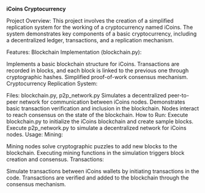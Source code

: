 **iCoins Cryptocurrency**

Project Overview:
This project involves the creation of a simplified replication system for the working of a cryptocurrency named iCoins. The system demonstrates key components of a basic cryptocurrency, including a decentralized ledger, transactions, and a replication mechanism.

Features:
Blockchain Implementation (blockchain.py):

Implements a basic blockchain structure for iCoins.
Transactions are recorded in blocks, and each block is linked to the previous one through cryptographic hashes.
Simplified proof-of-work consensus mechanism.
Cryptocurrency Replication System:

Files: blockchain.py, p2p_network.py
Simulates a decentralized peer-to-peer network for communication between iCoins nodes.
Demonstrates basic transaction verification and inclusion in the blockchain.
Nodes interact to reach consensus on the state of the blockchain.
How to Run:
Execute blockchain.py to initialize the iCoins blockchain and create sample blocks.
Execute p2p_network.py to simulate a decentralized network for iCoins nodes.
Usage:
Mining:

Mining nodes solve cryptographic puzzles to add new blocks to the blockchain.
Executing mining functions in the simulation triggers block creation and consensus.
Transactions:

Simulate transactions between iCoins wallets by initiating transactions in the code.
Transactions are verified and added to the blockchain through the consensus mechanism.
